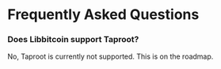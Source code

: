 # Frequently Asked Questions

### Does Libbitcoin support Taproot?

No, Taproot is currently not supported.
This is on the roadmap.